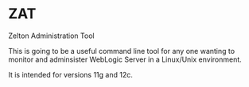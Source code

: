 # ZAT
Zelton Administration Tool

This is going to be a useful command line tool for any one wanting to monitor and adminsister WebLogic Server in a Linux/Unix environment.

It is intended for versions 11g and 12c.
